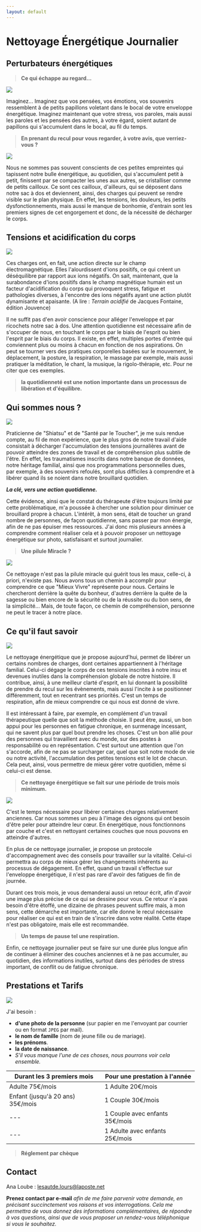 ```yaml
---
layout: default
---
```


# Nettoyage Énergétique Journalier

## Perturbateurs énergétiques

> **Ce qui échappe au regard...**

<div class="left">
  <img src="assets\images\1riviere.jpg">


<p>Imaginez... Imaginez que vos pensées, vos émotions, vos souvenirs ressemblent à de petits papillons voletant dans le bocal de votre enveloppe énergétique. Imaginez maintenant que votre stress, vos paroles, mais aussi les paroles et les pensées des autres, à votre égard, soient autant de papillons qui s'accumulent dans le bocal, au fil du temps.</p>
</div>

> **En prenant du recul pour vous regarder, à votre avis, que verriez-vous ?**


<div class="right">
  <img src="assets\images\2feuilles.jpg">

<p>Nous ne sommes pas souvent conscients de ces petites empreintes qui tapissent notre bulle énergétique, au quotidien, qui s'accumulent petit à petit, finissent par se compacter les unes aux autres, se cristalliser comme de petits cailloux. Ce sont ces cailloux, d'ailleurs, qui se déposent dans notre sac à dos et deviennent, ainsi, des charges qui peuvent se rendre visible sur le plan physique. En effet, les tensions, les douleurs, les petits dysfonctionnements, mais aussi le manque de bonhomie, d'entrain sont les premiers signes de cet engorgement et donc, de la nécessité de décharger le corps.</p>

</div>

## Tensions et acidification du corps

<div class="left">
<img src="assets\images\3Rue.jpg">

<p>Ces charges ont, en fait, une action directe sur le champ électromagnétique. Elles l'alourdissent d'ions positifs, ce qui créent un déséquilibre par rapport aux ions négatifs. On sait, maintenant, que la surabondance d'ions positifs dans le champ magnétique humain est un facteur d'acidification du corps qui provoquent stress, fatigue et pathologies diverses, à l'encontre des ions négatifs ayant une action plutôt dynamisante et apaisante. (A lire : <em>Terrain acidifié</em> de Jacques Fontaine, édition Jouvence)</p>

<p>Il ne suffit pas d'en avoir conscience pour alléger l'enveloppe et par ricochets notre sac à dos. Une attention quotidienne est nécessaire afin de s'occuper de nous, en touchant le corps par le biais de l'esprit ou bien l'esprit par le biais du corps. Il existe, en effet, multiples portes d'entrée qui conviennent plus ou moins à chacun en fonction de nos aspirations. On peut se tourner vers des pratiques corporelles basées sur le mouvement, le déplacement, la posture, la respiration, le massage par exemple, mais aussi pratiquer la méditation, le chant, la musique, la rigolo-thérapie, etc. Pour ne citer que ces
exemples.</p>
</div>


> **la quotidienneté est une notion importante dans un processus de libération et
d'équilibre.**


## Qui sommes nous ?

<div class="right">
<img src="assets\images\4arbres.jpg">

<p>Praticienne de "Shiatsu" et de "Santé par le Toucher", je me suis rendue compte, au fil de mon expérience, que le plus gros de notre travail d'aide consistait à décharger l'accumulation des tensions journalières avant de pouvoir atteindre des zones de travail et de compréhension plus subtile de l'être. En effet, les traumatismes inscrits dans notre banque de données, notre héritage familial, ainsi que nos programmations personnelles dues, par exemple, à des souvenirs refoulés, sont plus difficiles à comprendre et à libérer quand ils se noient dans notre brouillard quotidien.</p>


<em><strong>La clé, vers une action quotidienne.</strong></em>


<p>Cette évidence, ainsi que le constat du thérapeute d'être toujours limité par cette problématique, m'a poussée à chercher une solution pour diminuer ce brouillard propre à chacun. L'intérêt, à mon sens, était de toucher un grand nombre de personnes, de façon quotidienne, sans passer par mon énergie, afin de ne pas épuiser mes ressources. J'ai donc mis plusieurs années à comprendre comment réaliser cela et à pouvoir proposer un nettoyage énergétique sur photo, satisfaisant et surtout journalier.</p>
</div>


> **Une pilule Miracle ?**

<div class="left">
  <img src="assets\images\5cave.jpg">

<p>Ce nettoyage n'est pas la pilule miracle qui guérit tous les maux, celle-ci, à priori, n'existe pas. Nous avons tous un chemin à accomplir pour comprendre ce que "Mieux Vivre" représente pour nous. Certains le chercheront derrière la quête du bonheur, d'autres derrière la quête de la sagesse ou bien encore de la sécurité ou de la réussite ou du bon sens, de la simplicité... Mais, de toute façon, ce chemin de compréhension, personne ne peut le tracer à notre place.</p>
</div>


## Ce qu'il faut savoir

<div class="right">
<img src="assets\images\6cascade.jpg">

<p>Le nettoyage énergétique que je propose aujourd'hui, permet de libérer un certains nombres de charges, dont certaines appartiennent à l'héritage familial. Celui-ci dégage le corps de ces tensions inscrites à notre insu et devenues inutiles dans la compréhension globale de notre histoire. Il contribue, ainsi, à une meilleur clarté d'esprit, en lui donnant la possibilité de prendre du recul sur les évènements, mais aussi l'incite à se positionner différemment, tout en recentrant ses priorités. C'est un temps de respiration, afin de mieux comprendre ce qui nous est donné de vivre.</p>


<p>Il est intéressant à faire, par exemple, en complément d'un travail thérapeutique quelle que soit la méthode choisie. Il peut être, aussi, un bon appui pour les personnes en fatigue chronique, en surmenage incessant, qui ne savent plus par quel bout prendre les choses. C'est un bon allié pour des personnes qui travaillent avec du monde, sur des postes à responsabilité ou en représentation. C'est surtout une attention que l'on s'accorde, afin de ne pas se surcharger car, quel que soit notre mode de vie ou notre activité, l'accumulation des petites tensions est le lot de chacun. Cela peut, ainsi, vous permettre de mieux gérer votre quotidien, même si celui-ci est dense.</p>
</div>


> **Ce nettoyage énergétique se fait sur une période de trois mois minimum.**

<div class="left">
<img src="assets\images\7fower.jpg">

<p>C'est le temps nécessaire pour libérer certaines charges relativement anciennes. Car nous sommes un peu à l'image des oignons qui ont besoin d'être peler pour atteindre leur cœur. En énergétique, nous fonctionnons par couche et c'est en nettoyant certaines couches que nous pouvons en atteindre d'autres.</p>

<p>En plus de ce nettoyage journalier, je propose un protocole d'accompagnement avec des conseils pour travailler sur la vitalité. Celui-ci permettra au corps de mieux gérer les changements inhérents au processus de dégagement. En effet, quand un travail s'effectue sur l'enveloppe énergétique, il n'est pas rare d'avoir des fatigues de fin de journée.</p>


<p>Durant ces trois mois, je vous demanderai aussi un retour écrit, afin d'avoir une image plus précise de ce qui se dessine pour vous. Ce retour n'a pas besoin d'être étoffé, une dizaine de phrases peuvent suffire mais, à mon sens, cette démarche est importante, car elle donne le recul nécessaire pour réaliser ce qui est en train de s'inscrire dans votre réalité. Cette étape n'est pas obligatoire, mais elle est recommandée.</p>
</div>


> **Un temps de pause tel une respiration.**


Enfin, ce nettoyage journalier peut se faire sur une durée plus longue afin de continuer à éliminer des couches anciennes et à ne pas accumuler, au quotidien, des informations inutiles, surtout dans des périodes de stress important, de conflit ou de fatigue chronique.

## Prestations et Tarifs

<div class="full">
  <img src="assets\images\8rock.jpg">
</div>

J'ai besoin :
* **d'une photo de la personne** (sur papier en me l'envoyant par courrier ou en format `JPEG` par mail).
* **le nom de famille** (nom de jeune fille ou de mariage).
* **les prénoms**.
* **la date de naissance**.
* *S'il vous manque l'une de ces choses, nous pourrons voir cela ensemble.*

| Durant les 3 premiers mois | Pour une prestation à l'année |
| --- | --- |
| Adulte 75€/mois | 1 Adulte 20€/mois |
| Enfant (jusqu'à 20 ans) 35€/mois | 1 Couple 30€/mois |
| --- | 1 Couple avec enfants 35€/mois |
| --- | 1 Adulte avec enfants 25€/mois |

> **Réglement par chèque**


## Contact


 <p class="contac">Ana Loube : <a href="mailto:lesautde.lours@laposte.net" target="_blank" rel="noopener">lesautde.lours@laposte.net</a></p>

 **Prenez contact par e-mail** *afin de me faire parvenir votre demande, en précisant succinctement vos raisons et vos interrogations. Cela me permettra de vous donnez des informations complémentaires, de répondre à vos questions, ainsi que de vous proposer un rendez-vous téléphonique si vous le souhaitez.*
